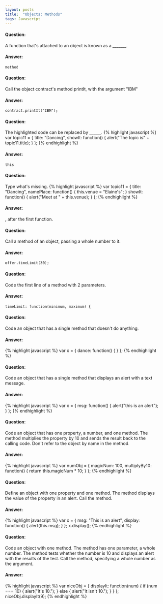 ```yaml
---
layout: posts
title:  "Objects: Methods"
tags: Javascript
---
```


#### Question:
A function that's attached to an object is known as a _______.

#### Answer:
`method`

#### Question:
Call the object contract's method printIt, with the argument "IBM"

#### Answer:
`contract.printIt("IBM");`

#### Question:
The highlighted code can be replaced by ______.
{% highlight javascript %}
var topic11 = {
  title: "Dancing",
  showIt: function() {
    alert("The topic is" + topic11.title);
  }
};
{% endhighlight %}

#### Answer:
`this`

#### Question:
Type what's missing.
{% highlight javascript %}
var topic11 = {
  title: "Dancing",
  namePlace: function() {
    this.venue = "Elaine's";
  }
  showIt: function() {
    alert("Meet at " + this.venue);
  }
};
{% endhighlight %}

#### Answer:
, after the first function.

#### Question:
Call a method of an object, passing a whole number to it.

#### Answer:
`offer.timeLimit(30);`

#### Question:
Code the first line of a method with 2 parameters.

#### Answer:
`timeLimit: function(minimum, maximum) {`

#### Question:
Code an object that has a single method that doesn't do anything.

#### Answer:
{% highlight javascript %}
var x = {
  dance: function() {
  }
};
{% endhighlight %}

#### Question:
Code an object that has a single method that displays an alert with a text message.

#### Answer:
{% highlight javascript %}
var x = {
  msg: function() {
    alert("this is an alert");
  }
};
{% endhighlight %}

#### Question:
Code an object that has one property, a number, and one method. The method multiplies the property by 10 and sends the result back to the calling code. Don't refer to the object by name in the method.

#### Answer:
{% highlight javascript %}
var numObj = {
  magicNum: 100,
  multiplyBy10: function() {
    return this.magicNum * 10;
  }
};
{% endhighlight %}

#### Question:
Define an object with one property and one method. The method displays the value of the property in an alert. Call the method.

#### Answer:
{% highlight javascript %}
var x = {
  msg: "This is an alert",
  display: function() {
    alert(this.msg);
  }
};
x.display();
{% endhighlight %}

#### Question:
Code an object with one method. The method has one parameter, a whole number. The method tests whether the number is 10 and displays an alert with the results of the test. Call the method, specifying a whole number as the argument.

#### Answer:
{% highlight javascript %}
var niceObj = {
  displayIt: function(num) {
    if (num === 10) {
      alert("It's 10.");
    }
    else {
      alert("It isn't 10.");
    }
  }
};
niceObj.displayIt(9); 
{% endhighlight %}
